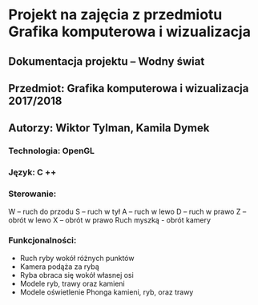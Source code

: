 # Projekt na zajęcia z przedmiotu Grafika komputerowa i wizualizacja
## Dokumentacja projektu – Wodny świat
## Przedmiot: Grafika komputerowa i wizualizacja 2017/2018
## Autorzy: Wiktor Tylman, Kamila Dymek
### Technologia: OpenGL
### Język: C ++
### Sterowanie:
W – ruch do przodu
S – ruch w tył
A – ruch w lewo
D – ruch w prawo
Z – obrót w lewo
X – obrót w prawo
Ruch myszką - obrót kamery
### Funkcjonalności:
* Ruch ryby wokół różnych punktów
* Kamera podąża za rybą
* Ryba obraca się wokół własnej osi
* Modele ryb, trawy oraz kamieni
* Modele oświetlenie Phonga kamieni, ryb, oraz trawy
